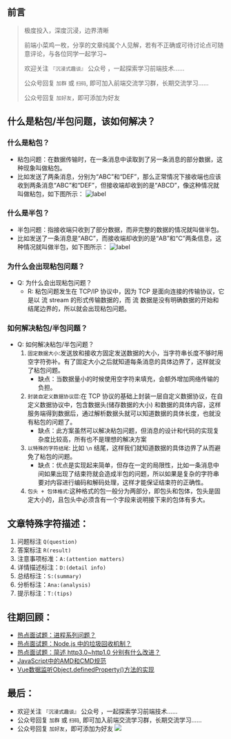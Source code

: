 ## 前言
>  极度投入，深度沉浸，边界清晰
>
>  前端小菜鸡一枚，分享的文章纯属个人见解，若有不正确或可待讨论点可随意评论，与各位同学一起学习~
>
>  欢迎关注 `『沉浸式趣谈』` 公众号 ，一起探索学习前端技术......
>
>  公众号回复 `加群` 或 `扫码`, 即可加入前端交流学习群，长期交流学习......
>
>  公众号回复 `加好友`，即可添加为好友

## 什么是粘包/半包问题，该如何解决？

### 什么是粘包？
-   粘包问题：在数据传输时，在一条消息中读取到了另一条消息的部分数据，这种现象叫做粘包。
-   比如发送了两条消息，分别为“ABC”和“DEF”，那么正常情况下接收端也应该收到两条消息“ABC”和“DEF”，但接收端却收到的是“ABCD”，像这种情况就叫做粘包，如下图所示：
    ![label](https://soo.run/8ila9)
### 什么是半包？
-   半包问题：指接收端只收到了部分数据，而非完整的数据的情况就叫做半包。
-   比如发送了一条消息是“ABC”，而接收端却收到的是“AB”和“C”两条信息，这种情况就叫做半包，如下图所示：
    ![label](https://soo.run/3xdc5)
### 为什么会出现粘包问题？
-   Q: 为什么会出现粘包问题？
    -   R: 粘包问题发生在 TCP/IP 协议中，因为 TCP 是面向连接的传输协议，它是以 流 stream 的形式传输数据的，而 流 数据是没有明确数据的开始和结尾边界的，所以就会出现粘包问题。
### 如何解决粘包/半包问题？
-   Q: 如何解决粘包/半包问题？
    1.  `固定数据大小`:发送放和接收方固定发送数据的大小，当字符串长度不够时用空字符弥补。有了固定大小之后就知道每条消息的具体边界了，这样就没了粘包问题。
        -   缺点：当数据量小的时候使用空字符来填充，会额外增加网络传输的负担。
    2.  `封装自定义数据协议层`:在 TCP 协议的基础上封装一层自定义数据协议，在自定义数据协议中，包含数据头(储存数据的大小) 和数据的具体内容，这样服务端得到数据后，通过解析数据头就可以知道数据的具体长度，也就没有粘包的问题了。
        -   缺点：此方案虽然可以解决粘包问题，但消息的设计和代码的实现复杂度比较高，所有也不是理想的解决方案
    3.  `以特殊的字符结尾`: 比如 `\n` 结尾，这样我们就知道数据的具体边界了从而避免了粘包的问题。
        -   缺点：优点是实现起来简单，但存在一定的局限性，比如一条消息中间如果出现了结束符就会造成半包的问题，所以如果是复杂的字符串要对内容进行编码和解码处理，这样才能保证结束符的正确性。
    4.  `包头 + 包体格式`:这种格式的包一般分为两部分，即包头和包体，包头是固定大小的，且包头中必须含有一个字段来说明接下来的包体有多大。


## 文章特殊字符描述：
1. 问题标注 `Q(question)`
2. 答案标注 `R(result)`
3. 注意事项标准：`A:(attention matters)`
4. 详情描述标注：`D:(detail info)`
5. 总结标注：`S:(summary)`
6. 分析标注：`Ana:(analysis)`
7. 提示标注：`T:(tips)`

## 往期回顾：
-   [热点面试题：进程系列问题？](https://mp.weixin.qq.com/s/J5ayE5XJElBFzn38qo7ytQ)
-   [热点面试题：Node.js 中的垃圾回收机制？](https://mp.weixin.qq.com/s/Guku1ARej2ZHwnrbXxmJJA)
-   [热点面试题：简述 http3.0~http1.0 分别有什么改进？](https://mp.weixin.qq.com/s/LkOWiDj5O68T85-577_UPA)
-   [JavaScript中的AMD和CMD规范](https://mp.weixin.qq.com/s/LkOWiDj5O68T85-577_UPA)
-   [Vue数据监听Object.definedProperty()方法的实现](https://mp.weixin.qq.com/s/1inW5dSZv26eJTC39REMdg)

## 最后：
-   欢迎关注 `『沉浸式趣谈』` 公众号 ，一起探索学习前端技术......
-   公众号回复 `加群` 或 `扫码`, 即可加入前端交流学习群，长期交流学习......
-   公众号回复 `加好友`，即可添加为好友
![](https://soo.run/13bdt)
